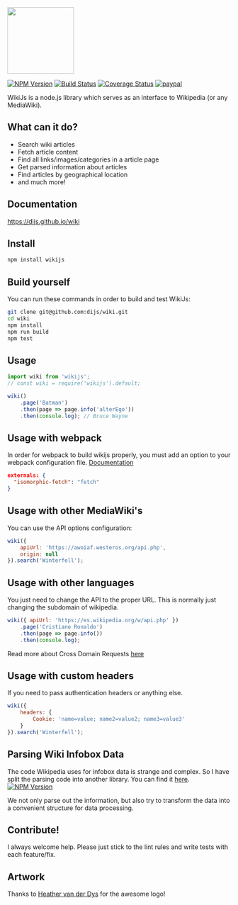 <img height="150" src="img/wikijs.png">

[![NPM Version](https://img.shields.io/npm/v/wikijs.svg)](https://www.npmjs.com/package/wikijs)
[![Build Status](https://travis-ci.org/dijs/wiki.svg)](https://travis-ci.org/dijs/wiki)
[![Coverage Status](https://coveralls.io/repos/dijs/wiki/badge.svg)](https://coveralls.io/r/dijs/wiki)
[![paypal](https://www.paypalobjects.com/en_US/i/btn/btn_donateCC_LG.gif)](https://www.paypal.com/cgi-bin/webscr?cmd=_donations&business=richard%2evanderdys%40gmail%2ecom&lc=US&item_name=WikiJS&currency_code=USD&bn=PP%2dDonationsBF%3abtn_donateCC_LG%2egif%3aNonHosted)

WikiJs is a node.js library which serves as an interface to Wikipedia (or any MediaWiki).

## What can it do?

- Search wiki articles
- Fetch article content
- Find all links/images/categories in a article page
- Get parsed information about articles
- Find articles by geographical location
- and much more!

## Documentation

<https://dijs.github.io/wiki>

## Install

```bash
npm install wikijs
```

## Build yourself

You can run these commands in order to build and test WikiJs:

```bash
git clone git@github.com:dijs/wiki.git
cd wiki
npm install
npm run build
npm test
```

## Usage

```javascript
import wiki from 'wikijs';
// const wiki = require('wikijs').default;

wiki()
	.page('Batman')
	.then(page => page.info('alterEgo'))
	.then(console.log); // Bruce Wayne
```

## Usage with webpack

In order for webpack to build wikijs properly, you must add an option to
your webpack configuration file. [Documentation](https://webpack.js.org/configuration/externals/#externals)

```json
externals: {
  "isomorphic-fetch": "fetch"
}
```

## Usage with other MediaWiki's

You can use the API options configuration:

```js
wiki({
	apiUrl: 'https://awoiaf.westeros.org/api.php',
	origin: null
}).search('Winterfell');
```

## Usage with other languages

You just need to change the API to the proper URL. This is normally just changing the subdomain of wikipedia.

```js
wiki({ apiUrl: 'https://es.wikipedia.org/w/api.php' })
	.page('Cristiano Ronaldo')
	.then(page => page.info())
	.then(console.log);
```

Read more about Cross Domain Requests [here](https://www.mediawiki.org/wiki/API:Main_module)

## Usage with custom headers

If you need to pass authentication headers or anything else.

```js
wiki({
	headers: {
		Cookie: 'name=value; name2=value2; name3=value3'
	}
}).search('Winterfell');
```

## Parsing Wiki Infobox Data

The code Wikipedia uses for infobox data is strange and complex. So I have split the parsing code into another library. You can find it [here](https://github.com/dijs/infobox-parser).
[![NPM Version](https://img.shields.io/npm/v/wikijs.svg)](https://www.npmjs.com/package/infobox-parser)

We not only parse out the information, but also try to transform the data into a convenient structure for data processing.

## Contribute!

I always welcome help. Please just stick to the lint rules and write tests with each feature/fix.

## Artwork

Thanks to [Heather van der Dys](http://heathervanderdys.com/) for the awesome logo!
